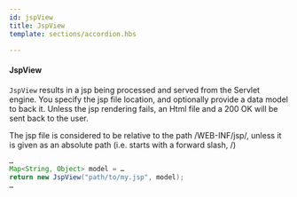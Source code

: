 ```yaml
---
id: jspView
title: JspView
template: sections/accordion.hbs

---
```


#### JspView
			

`JspView` results in a jsp being processed and served from the Servlet engine. You specify the jsp file location, and optionally provide a data model to back it. Unless the jsp rendering fails, an Html file and a 200 OK will be sent back to the user.  


The jsp file is considered to be relative to the path /WEB-INF/jsp/, unless it is given as an absolute path (i.e. starts with a forward slash, /)

```java
…
Map<String, Object> model = … 
return new JspView("path/to/my.jsp", model);
…
```